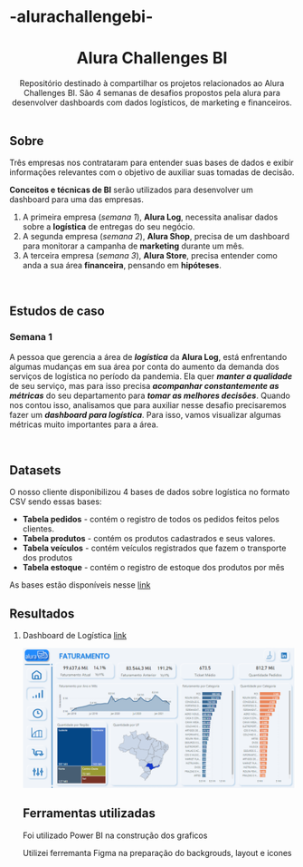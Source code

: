 # -alurachallengebi-

<h1 align="center"> Alura Challenges BI </h1>
<div align="center"> Repositório destinado à compartilhar os projetos relacionados ao Alura Challenges BI. São 4 semanas de desafios propostos pela alura para desenvolver dashboards com dados logísticos, de marketing e financeiros. </div>
<br>
<h2> Sobre </h2>
  <p> Três empresas nos contrataram para entender suas bases de dados e exibir informações relevantes com o objetivo de auxiliar suas tomadas de decisão. </p>

  <p> <b>Conceitos e técnicas de BI</b> serão utilizados para desenvolver um dashboard para uma das empresas. </p>
  <p>
    <ol>
      <li> A primeira empresa (<i>semana 1</i>), <b>Alura Log</b>, necessita analisar dados sobre a <b>logística</b> de entregas do seu negócio. </li>
      <li> A segunda empresa (<i>semana 2</i>), <b>Alura Shop</b>, precisa de um dashboard para monitorar a campanha de <b>marketing</b> durante um mês. </li>
      <li> A terceira empresa (<i>semana 3</i>), <b>Alura Store</b>, precisa entender como anda a sua área <b>financeira</b>, pensando em <b>hipóteses</b>. </li>
    </ol>
  </p>
<br>
<h2> Estudos de caso </h2>

  <h3> Semana 1 </h3>
  <p> A pessoa que gerencia a área de <i><b>logística</b></i> da <b>Alura Log</b>, está enfrentando algumas mudanças em sua área por conta do aumento da demanda dos serviços de logística no período da pandemia. Ela quer <i><b>manter a qualidade</b></i> de seu serviço, mas para isso precisa <i><b>acompanhar constantemente as métricas</b></i> do seu departamento para <i><b>tomar as melhores decisões</b></i>. Quando nos contou isso, analisamos que para auxiliar nesse desafio precisaremos fazer um <i><b>dashboard para logística</b></i>. Para isso, vamos visualizar algumas métricas muito importantes para a área. </p>
<br>

<h2> Datasets </h2>
  <p> O nosso cliente disponibilizou 4 bases de dados sobre logística no formato CSV sendo essas bases: </p>
  <ul>
    <li> <b>Tabela pedidos</b> - contém o registro de todos os pedidos feitos pelos clientes. </li>
    <li> <b>Tabela produtos</b> - contém os produtos cadastrados e seus valores. </li>
    <li> <b>Tabela veículos</b> - contém veículos registrados que fazem o transporte dos produtos </li>
    <li> <b>Tabela estoque</b> - contém o registro de estoque dos produtos por mês </li>
  </ul>
 <p> As bases estão disponíveis nesse <a href="https://drive.google.com/drive/folders/1saKsmnW4FvOw_MRG363pNEYFbFpGw5hf?usp=sharing" target="_blank">link</a> </p>

<h2> Resultados </h2>
<p align="center">
  <ol>
    <li>Dashboard de Logística <a href="https://app.powerbi.com/groups/me/reports/d43a1287-9265-441c-a1bc-4dad009e9528/ReportSection682a7ca033cccc5a6091" target="_blank">link</a></li>

 <img src="https://github.com/victor11x/-alurachallengebi-/blob/main/log.PNG" width="500" position="center"/></a>
</p>


 <h2> Ferramentas utilizadas </h2>
 <p>Foi utilizado Power BI na construção dos graficos</p>
 <p>Utilizei ferremanta Figma na preparação do backgrouds, layout e icones</p>
 
